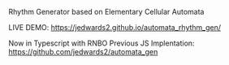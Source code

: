 Rhythm Generator based on Elementary Cellular Automata

LIVE DEMO: https://jedwards2.github.io/automata_rhythm_gen/

Now in Typescript with RNBO
Previous JS Implentation: https://github.com/jedwards2/automata_gen
